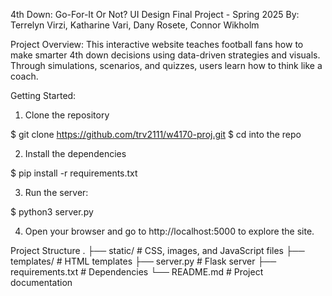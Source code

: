 4th Down: Go-For-It Or Not?
UI Design Final Project - Spring 2025
By: Terrelyn Virzi, Katharine Vari, Dany Rosete, Connor Wikholm

Project Overview: 
This interactive website teaches football fans how to make smarter 4th down decisions using data-driven strategies and visuals. Through simulations, scenarios, and quizzes, users learn how to think like a coach.

Getting Started:
1. Clone the repository

$ git clone https://github.com/trv2111/w4170-proj.git
$ cd into the repo

2. Install the dependencies

$ pip install -r requirements.txt

3. Run the server:

$ python3 server.py 

4. Open your browser and go to http://localhost:5000 to explore the site.

Project Structure
.
├── static/              # CSS, images, and JavaScript files
├── templates/           # HTML templates
├── server.py            # Flask server
├── requirements.txt     # Dependencies
└── README.md            # Project documentation
